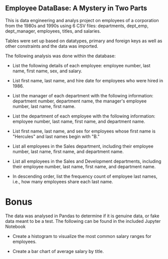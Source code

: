 ## Employee DataBase: A Mystery in Two Parts

This is data engineering and analys project on employees of a corporation from the 1980s and 1990s using 6 CSV files: departments, dept_emp, dept_manager, employees, titles, and salaries. 

Tables were set up based on datatypes, primary and foreign keys as well as other constraints and the data was imported.

The following analysis was done within the database: 

* List the following details of each employee: employee number, last name, first name, sex, and salary.

* List first name, last name, and hire date for employees who were hired in 1986.

* List the manager of each department with the following information: department number, department name, the manager's employee number, last name, first name.

* List the department of each employee with the following information: employee number, last name, first name, and department name.

* List first name, last name, and sex for employees whose first name is "Hercules" and last names begin with "B."

* List all employees in the Sales department, including their employee number, last name, first name, and department name.

* List all employees in the Sales and Development departments, including their employee number, last name, first name, and department name.

* In descending order, list the frequency count of employee last names, i.e., how many employees share each last name.

# Bonus

The data was analysed in Pandas to determine if it is genuine data, or fake data meant to be a test. The following can be found in the included Jupyter Notebook

* Create a histogram to visualize the most common salary ranges for employees.

* Create a bar chart of average salary by title.
